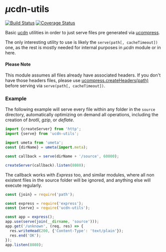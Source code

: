 # <em>µ</em>cdn-utils

[![Build Status](https://travis-ci.com/WebReflection/ucdn-utils.svg?branch=master)](https://travis-ci.com/WebReflection/ucdn-utils) [![Coverage Status](https://coveralls.io/repos/github/WebReflection/ucdn-utils/badge.svg?branch=master)](https://coveralls.io/github/WebReflection/ucdn-utils?branch=master)

Basic [µcdn](https://github.com/WebReflection/ucdn#readme) utilities in order to just serve files pre generated via [µcompress](https://github.com/WebReflection/ucompress#readme).

The only interesting utility to use is likely the `serve(path[, cacheTimeout])` one, as the rest is mostly needed for internal purposes in _µcdn_ module or in here.

#### Please Note

This module assumes all files already have associated headers. If you don't have those headers files, please use [ucompress.createHeaders(path)](https://github.com/WebReflection/ucompress#about-ucompresscreateheaderspath-headers) before serving via `serve(path[, cacheTimeout])`.


### Example

The following example will serve every file within any folder in the `source` directory, automatically optimizing on demand all operations, including the creation of _brotli_, _gzip_, or _deflate_.

```js
import {createServer} from 'http';
import {serve} from 'ucdn-utils';

import umeta from 'umeta';
const {dirName} = umeta(import.meta);

const callback = serve(dirName + '/source', 60000);

createServer(callback).listen(8080);
```

The callback works with _Express_ too, and similar modules, where all non existent files in the source folder will be ignored, and anything else will execute regularly.

```js
const {join} = require('path');

const express = require('express');
const {serve} = require('ucdn-utils');

const app = express();
app.use(serve(join(__dirname, 'source')));
app.get('/unknown', (req, res) => {
  res.writeHead(200, {'Content-Type': 'text/plain'});
  res.end('OK');
});
app.listen(8080);
```
